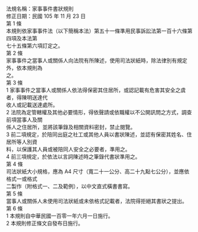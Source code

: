 法規名稱：家事事件書狀規則  
修正日期：民國 105 年 11 月 23 日  
第 1 條  
本規則依家事事件法（以下簡稱本法）第五十一條準用民事訴訟法第一百十六條第四項及本法第  
七十五條第六項訂定之。  
第 2 條  
家事事件之當事人或關係人向法院有所陳述，使用司法狀紙時，除法律別有規定外，依本規則為  
之。  
第 3 條  
1 家事事件之當事人或關係人依法得保密其住居所，或認記載有危害其安全之虞者，得陳明送達代  
收人或記載送達處所。  
2 法院為定管轄權及其他必要情形，得依聲請或依職權以不公開訊問之方式，調查前項當事人及關  
係人之住居所，並將該筆錄及相關資料密封，禁止閱覽。  
3 前二項規定，於陪同出庭之社工或其他人員以書狀陳述，並認有保密其姓名、住居所等人別資  
料，以保護其人員或被陪同人安全之必要者，準用之。  
4 前三項規定，於依法以言詞陳述時之筆錄代書狀準用之。  
第 4 條  
司法狀紙大小規格，應為 A4 尺寸（寬二十一公分、高二十九點七公分），並應依格式一或格式  
二製作（附格式一、二及範例），以中文直式橫書書寫。  
第 5 條  
當事人或關係人未使用司法狀紙或未依格式記載者，法院得拒絕其書狀之提出。  
第 6 條  
1 本規則自中華民國一百零一年六月一日施行。  
2 本規則修正條文自發布日施行。  


